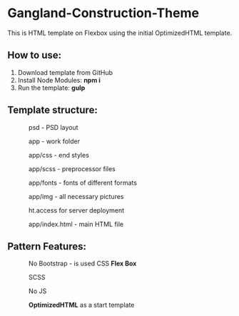 # Gangland-Construction-Theme
This is HTML template on Flexbox using the initial OptimizedHTML template.

<h2>How to use:</h2>
<ol>
	<li>Download template from GitHub</li>
	<li>Install Node Modules: <strong>npm i</strong></li>
	<li>Run the template: <strong>gulp</strong></li>
</ol>

<h2>Template structure:</h2>
<ol>
  <ul>psd - PSD layout</ul>
	<ul>app - work folder</ul>
	<ul>app/css - end styles</ul>
	<ul>app/scss - preprocessor files</ul>
  <ul>app/fonts - fonts of different formats</ul>
  <ul>app/img - all necessary pictures</ul>
  <ul>ht.access for server deployment</ul>
  <ul>app/index.html - main HTML file</ul>
</ol>

<h2>Pattern Features:</h2>
<ol>
	<ul>No Bootstrap - is used CSS <strong>Flex Box</strong></ul>
  <ul>SCSS</ul>
  <ul>No JS</ul>
  <ul><strong>OptimizedHTML</strong> as a start template</ul>
</ol>
